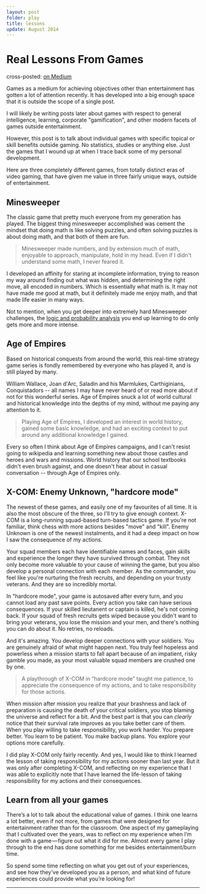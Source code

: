 ```yaml
---
layout: post
folder: play
title: lessons
update: August 2014
---
```


# Real Lessons From Games
<div class="essay-subtext">cross-posted: <a href="https://medium.com/p/97b4e72493ad">on Medium</a></div>

Games as a medium for achieving objectives other than entertainment has gotten a lot of attention recently. It has developed into a big enough space that it is outside the scope of a single post. 

I will likely be writing posts later about games with respect to general intelligence, learning, corporate "gamification", and other modern facets of games outside entertainment.

However, this post is to talk about individual games with specific topical or skill benefits outside gaming. No statistics, studies or anything else. Just the games that I wound up at when I trace back some of my personal development.

Here are three completely different games, from totally distinct eras of video gaming, that have given me value in three fairly unique ways, outside of entertainment.

## Minesweeper
The classic game that pretty much everyone from my generation has played. The biggest thing minesweeper accomplished was cement the mindset that doing math is like solving puzzles, and often solving puzzles is about doing math, and that both of them are fun. 

> Minesweeper made numbers, and by extension much of math, enjoyable to approach, manipulate, hold in my head. Even if I didn't understand some math, I never feared it.

I developed an affinity for staring at incomplete information, trying to reason my way around finding out what was hidden, and determining the right move, all encoded in numbers. Which is essentially what math is. It may not have made me good at math, but it definitely made me enjoy math, and that made life easier in many ways.

Not to mention, when you get deeper into extremely hard Minesweeper challenges, the [logic and probability analysis](http://nothings.org/games/minesweeper/) you end up learning to do only gets more and more intense.

## Age of Empires
Based on historical conquests from around the world, this real-time strategy game series is fondly remembered by everyone who has played it, and is still played by many.

William Wallace, Joan d'Arc, Saladin and his Marmlukes, Carthiginians, Conquistadors -- all names I may have never heard of or read more about if not for this wonderful series. Age of Empires snuck a lot of world cultural and historical knowledge into the depths of my mind, without me paying any attention to it. 

> Playing Age of Empires, I developed an interest in world history, gained some basic knowledge, and had an exciting context to put around any additional knowledge I gained.

Every so often I think about Age of Empires campaigns, and I can't resist going to wikipedia and learning something new about those castles and heroes and wars and missions. World history that our school textbooks didn't even brush against, and one doesn't hear about in casual conversation -- through Age of Empires only.

## X-COM: Enemy Unknown, "hardcore mode"
The newest of these games, and easily one of my favourites of all time. It is also the most obscure of the three, so I'll try to give enough context. X-COM is a long-running squad-based turn-based tactics game. If you're not familiar, think chess with more actions besides "move" and "kill". Enemy Unknown is one of the newest instalments, and it had a deep impact on how I saw the consequence of my actions.

Your squad members each have identifiable names and faces, gain skills and experience the longer they have survived through combat. They not only become more valuable to your cause of winning the game, but you also develop a personal connection with each member. As the commander, you feel like you're nurturing the fresh recruits, and depending on your trusty veterans. And they are so incredibly mortal.

In "hardcore mode", your game is autosaved after every turn, and you cannot load any past save points. Every action you take can have serious consequences. If your skilled lieutanent or captain is killed, he's not coming back. If your squad of fresh recruits gets wiped because you didn't want to bring your veterans, you lose the mission and your men, and there's nothing you can do about it. No retries, no reloads.

And it's amazing. You develop deeper connections with your soldiers. You are genuinely afraid of what might happen next. You truly feel hopeless and powerless when a mission starts to fall apart because of an impatient, risky gamble you made, as your most valuable squad members are crushed one by one.

> A playthrough of X-COM in “hardcore mode” taught me patience, to appreciate the consequence of my actions, and to take responsibility for those actions.

When mission after mission you realize that your brashness and lack of preparation is causing the death of your critical soldiers, you stop blaming the universe and reflect for a bit. And the best part is that you can *clearly* notice that their survival rate improves as you take better care of them. When you play willing to take responsibility, you work harder. You prepare better. You learn to be patient. You make backup plans. You explore your options more carefully.

I did play X-COM only fairly recently. And yes, I would like to think I learned the lesson of taking responsibility for my actions sooner than last year. But it was only after completing X-COM, and reflecting on my experience that I was able to explicitly note that I have learned the life-lesson of taking responsibility for my actions and their consequences.

## Learn from all your games
There’s a lot to talk about the educational value of games. I think one learns a lot better, even if not more, from games that were designed for entertainment rather than for the classroom. One aspect of my gameplaying that I cultivated over the years, was to reflect on my experience when I’m done with a game — figure out what it did for me. Almost every game I play through to the end has done something for me besides entertainment/burn time.

So spend some time reflecting on what you get out of your experiences, and see how they’ve developed you as a person, and what kind of future experiences could provide what you’re looking for!
- - -
